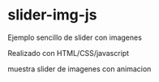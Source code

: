 # slider-img-js
Ejemplo sencillo de slider con imagenes

Realizado con HTML/CSS/javascript

muestra slider de imagenes con animacion
